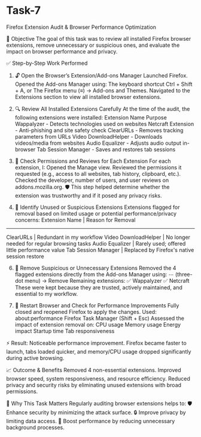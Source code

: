 # Task-7
Firefox Extension Audit & Browser Performance Optimization

📌 Objective
The goal of this task was to review all installed Firefox browser extensions, remove unnecessary or suspicious ones, and evaluate the impact on browser performance and privacy.

✅ Step-by-Step Work Performed
1. 🔓 Open the Browser’s Extension/Add-ons Manager
Launched Firefox.
Opened the Add-ons Manager using:
The keyboard shortcut Ctrl + Shift + A, or
The Firefox menu (≡) → Add-ons and Themes.
Navigated to the Extensions section to view all installed browser extensions.

2. 🔍 Review All Installed Extensions Carefully
At the time of the audit, the following extensions were installed:
Extension Name	Purpose
Wappalyzer	- Detects technologies used on websites
Netcraft Extension	- Anti-phishing and site safety check
ClearURLs -	Removes tracking parameters from URLs
Video DownloadHelper	- Downloads videos/media from websites
Audio Equalizer -	Adjusts audio output in-browser
Tab Session Manager	- Saves and restores tab sessions

4. 🔐 Check Permissions and Reviews for Each Extension
For each extension, I:
Opened the Manage view.
Reviewed the permissions it requested (e.g., access to all websites, tab history, clipboard, etc.).
Checked the developer, number of users, and user reviews on addons.mozilla.org.
🛡️ This step helped determine whether the extension was trustworthy and if it posed any privacy risks.

4. 🚩 Identify Unused or Suspicious Extensions
Extensions flagged for removal based on limited usage or potential performance/privacy concerns:
Extension Name	                                    |                       Reason for Removal
------------------------------------------------------------------------------------------------------------------------
ClearURLs	                                          |                       Redundant in my workflow
Video DownloadHelper	                              |                       No longer needed for regular browsing tasks
Audio Equalizer	                                    |                       Rarely used; offered little performance value
Tab Session Manager	                                |                       Replaced by Firefox's native session restore

6. 🧹 Remove Suspicious or Unnecessary Extensions
Removed the 4 flagged extensions directly from the Add-ons Manager using:
⋯ (three-dot menu) → Remove
Remaining extensions:
✅ Wappalyzer
✅ Netcraft
These were kept because they are trusted, actively maintained, and essential to my workflow.

6. 🔁 Restart Browser and Check for Performance Improvements
Fully closed and reopened Firefox to apply the changes.
Used:
about:performance
Firefox Task Manager (Shift + Esc)
Assessed the impact of extension removal on:
CPU usage
Memory usage
Energy impact
Startup time
Tab responsiveness

⚡️ Result: Noticeable performance improvement. Firefox became faster to launch, tabs loaded quicker, and memory/CPU usage dropped significantly during active browsing.

📈 Outcome & Benefits
Removed 4 non-essential extensions.
Improved browser speed, system responsiveness, and resource efficiency.
Reduced privacy and security risks by eliminating unused extensions with broad permissions.

🔐 Why This Task Matters
Regularly auditing browser extensions helps to:
🛡️ Enhance security by minimizing the attack surface.
🔒 Improve privacy by limiting data access.
🚀 Boost performance by reducing unnecessary background processes.
